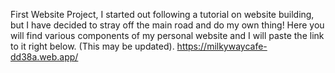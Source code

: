 First Website Project, I started out following a tutorial on website building, but I have decided to 
stray off the main road and do my own thing! Here you will find various components of my personal
website and I will paste the link to it right below. (This may be updated).
https://milkywaycafe-dd38a.web.app/
